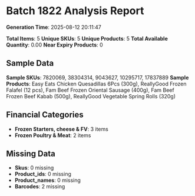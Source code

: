 # Batch 1822 Analysis Report

**Generation Time**: 2025-08-12 20:11:47

**Total Items**: 5
**Unique SKUs**: 5
**Unique Products**: 5
**Total Available Quantity**: 0.00
**Near Expiry Products**: 0

## Sample Data
**Sample SKUs**: 7820069, 38304314, 9043627, 10295717, 17837889
**Sample Products**: Easy Eats Chicken Quesadillas 6Pcs (300g), ReallyGood Frozen Falafel (12 pcs), Fam Beef Frozen Oriental Sausage (400g), Fam Beef Frozen Beef Kabab (500g), ReallyGood Vegetable Spring Rolls (320g)

## Financial Categories
- **Frozen Starters, cheese & FV**: 3 items
- **Frozen Poultry & Meat**: 2 items

## Missing Data
- **Skus**: 0 missing
- **Product_ids**: 0 missing
- **Product_names**: 0 missing
- **Barcodes**: 2 missing
